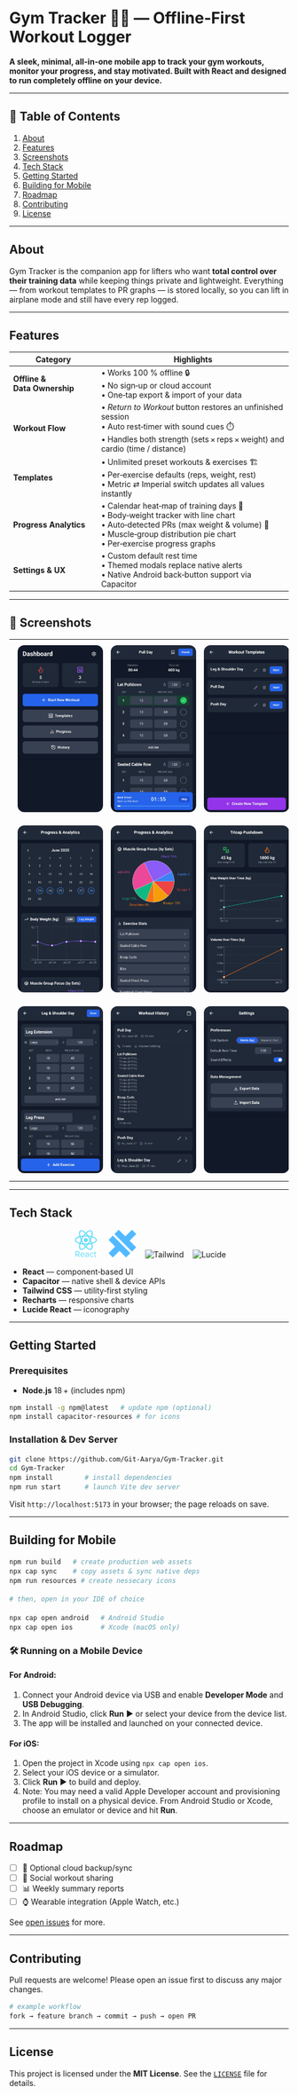 # Gym Tracker 🏋️‍♂️ — Offline‑First Workout Logger

**A sleek, minimal, all-in-one mobile app to track your gym workouts, monitor your progress, and stay motivated. Built with React and designed to run completely offline on your device.**


---

## 📑 Table of Contents

1. [About](#about)
2. [Features](#features)
3. [Screenshots](#screenshots)
4. [Tech Stack](#tech-stack)
5. [Getting Started](#getting-started)
6. [Building for Mobile](#building-for-mobile)
7. [Roadmap](#roadmap)
8. [Contributing](#contributing)
9. [License](#license)

---

## About

Gym Tracker is the companion app for lifters who want **total control over their training data** while keeping things private and lightweight. Everything — from workout templates to PR graphs — is stored locally, so you can lift in airplane mode and still have every rep logged.

---

## Features

| Category                     | Highlights                                                                                                                                                                                                  |
| ---------------------------- | ----------------------------------------------------------------------------------------------------------------------------------------------------------------------------------------------------------- |
| **Offline & Data Ownership** | • Works 100 % offline 🔒<br>• No sign‑up or cloud account <br>• One‑tap export & import of your data                                                                                                        |
| **Workout Flow**             | • *Return to Workout* button restores an unfinished session<br>• Auto rest‑timer with sound cues ⏱️<br>• Handles both strength (sets × reps × weight) and cardio (time / distance)                          |
| **Templates**                | • Unlimited preset workouts & exercises 🏗️<br>• Per‑exercise defaults (reps, weight, rest)<br>• Metric ⇄ Imperial switch updates all values instantly                                                      |
| **Progress Analytics**       | • Calendar heat‑map of training days 📆<br>• Body‑weight tracker with line chart<br>• Auto‑detected PRs (max weight & volume) 🏅<br>• Muscle‑group distribution pie chart<br>• Per‑exercise progress graphs |
| **Settings & UX**            | • Custom default rest time<br>• Themed modals replace native alerts<br>• Native Android back‑button support via Capacitor                                                                                   |

---

## 📸 Screenshots

<p align="center">
<table>
  <tr>
    <td><img src="repo_assets/gym-tracker-ss/cropped_Dashboard.jpg" alt="Dashboard" style="border-radius:12px; margin:8px;" width="220"/></td>
    <td><img src="repo_assets/gym-tracker-ss/cropped_Active_Workout.jpg" alt="Active Workout" style="border-radius:12px; margin:8px;" width="220"/></td>
    <td><img src="repo_assets/gym-tracker-ss/cropped_Workout_Templates.jpg" alt="Templates" style="border-radius:12px; margin:8px;" width="220"/></td>
  </tr>
  <tr>
    <td><img src="repo_assets/gym-tracker-ss/cropped_Progress_Analytics_1.jpg" alt="Calendar & Body Weight" style="border-radius:12px; margin:8px;" width="220"/></td>
    <td><img src="repo_assets/gym-tracker-ss/cropped_Progress_Analytics_2.jpg" alt="Progress Charts" style="border-radius:12px; margin:8px;" width="220"/></td>
    <td><img src="repo_assets/gym-tracker-ss/cropped_Exercise_Stat.jpg" alt="Exercise Stats" style="border-radius:12px; margin:8px;" width="220"/></td>
  </tr>
  <tr>
    <td><img src="repo_assets/gym-tracker-ss/cropped_Workout_Template_editing.jpg" alt="Template Editing" style="border-radius:12px; margin:8px;" width="220"/></td>
    <td><img src="repo_assets/gym-tracker-ss/cropped_Workout_History.jpg" alt="Workout History" style="border-radius:12px; margin:8px;" width="220"/></td>
    <td><img src="repo_assets/gym-tracker-ss/cropped_Settings.jpg" alt="Settings" style="border-radius:12px; margin:8px;" width="220"/></td>
  </tr>
</table>
</p>

---

## Tech Stack

<div align="center">
  <img src="https://raw.githubusercontent.com/devicons/devicon/master/icons/react/react-original-wordmark.svg" alt="React" width="50" />
  &nbsp;&nbsp;
  <img src="https://github.com/devicons/devicon/blob/master/icons/capacitor/capacitor-plain.svg" alt="Capacitor" width="50" />
  &nbsp;&nbsp;
  <img src="https://www.vectorlogo.zone/logos/tailwindcss/tailwindcss-icon.svg" alt="Tailwind" width="50" />
  &nbsp;&nbsp;
  <img src="https://lucide.dev/logo.light.svg" alt="Lucide" width="50" />
</div>

* **React** — component‑based UI
* **Capacitor** — native shell & device APIs
* **Tailwind CSS** — utility‑first styling
* **Recharts** — responsive charts
* **Lucide React** — iconography

---

## Getting Started

### Prerequisites

* **Node.js** 18 + (includes npm)

```bash
npm install -g npm@latest   # update npm (optional)
npm install capacitor-resources # for icons
```

### Installation & Dev Server

```bash
git clone https://github.com/Git-Aarya/Gym-Tracker.git
cd Gym-Tracker
npm install        # install dependencies
npm run start      # launch Vite dev server
```

Visit `http://localhost:5173` in your browser; the page reloads on save.

---

## Building for Mobile

```bash
npm run build   # create production web assets
npx cap sync    # copy assets & sync native deps
npm run resources # create nessecary icons

# then, open in your IDE of choice

npx cap open android   # Android Studio
npx cap open ios       # Xcode (macOS only)
```

### 🛠️ Running on a Mobile Device

#### For Android:

1. Connect your Android device via USB and enable **Developer Mode** and **USB Debugging**.
2. In Android Studio, click **Run** ▶ or select your device from the device list.
3. The app will be installed and launched on your connected device.

#### For iOS:

1. Open the project in Xcode using `npx cap open ios`.
2. Select your iOS device or a simulator.
3. Click **Run** ▶ to build and deploy.
4. Note: You may need a valid Apple Developer account and provisioning profile to install on a physical device. From Android Studio or Xcode, choose an emulator or device and hit **Run**.

---

## Roadmap

* [ ] 🔄 Optional cloud backup/sync
* [ ] 🤝 Social workout sharing
* [ ] 📊 Weekly summary reports
* [ ] ⌚ Wearable integration (Apple Watch, etc.)

See [open issues](https://github.com/Git-Aarya/Gym-Tracker/issues) for more.

---

## Contributing

Pull requests are welcome! Please open an issue first to discuss any major changes.

```bash
# example workflow
fork → feature branch → commit → push → open PR
```

---

## License

This project is licensed under the **MIT License**. See the [`LICENSE`](LICENSE) file for details.





